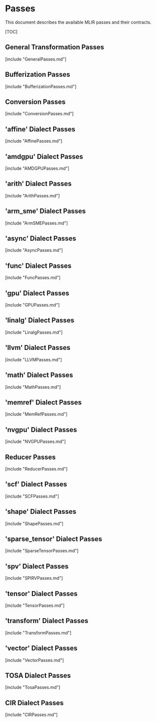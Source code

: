 # Passes

This document describes the available MLIR passes and their contracts.

[TOC]

## General Transformation Passes

[include "GeneralPasses.md"]

## Bufferization Passes

[include "BufferizationPasses.md"]

## Conversion Passes

[include "ConversionPasses.md"]

## 'affine' Dialect Passes

[include "AffinePasses.md"]

## 'amdgpu' Dialect Passes

[include "AMDGPUPasses.md"]

## 'arith' Dialect Passes

[include "ArithPasses.md"]

## 'arm\_sme' Dialect Passes

[include "ArmSMEPasses.md"]

## 'async' Dialect Passes

[include "AsyncPasses.md"]

## 'func' Dialect Passes

[include "FuncPasses.md"]

## 'gpu' Dialect Passes

[include "GPUPasses.md"]

## 'linalg' Dialect Passes

[include "LinalgPasses.md"]

## 'llvm' Dialect Passes

[include "LLVMPasses.md"]

## 'math' Dialect Passes

[include "MathPasses.md"]

## 'memref' Dialect Passes

[include "MemRefPasses.md"]

## 'nvgpu' Dialect Passes

[include "NVGPUPasses.md"]

## Reducer Passes

[include "ReducerPasses.md"]

## 'scf' Dialect Passes

[include "SCFPasses.md"]

## 'shape' Dialect Passes

[include "ShapePasses.md"]

## 'sparse_tensor' Dialect Passes

[include "SparseTensorPasses.md"]

## 'spv' Dialect Passes

[include "SPIRVPasses.md"]

## 'tensor' Dialect Passes

[include "TensorPasses.md"]

## 'transform' Dialect Passes

[include "TransformPasses.md"]

## 'vector' Dialect Passes

[include "VectorPasses.md"]

## TOSA Dialect Passes

[include "TosaPasses.md"]

## CIR Dialect Passes

[include "CIRPasses.md"]